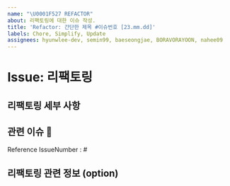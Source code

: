 ```yaml
---
name: "\U0001F527 REFACTOR"
about: 리팩토링에 대한 이슈 작성.
title: 'Refactor: 간단한 제목 #이슈번호 [23.mm.dd]'
labels: Chore, Simplify, Update
assignees: hyunwlee-dev, semin99, baeseongjae, BORAVORAYOON, nahee09
---
```


# Issue: 리팩토링

## 리팩토링 세부 사항

## 관련 이슈 📎

<!-- 리팩토링 한 기능의 원래 이슈의 넘버를 적어주세요. -->

Reference IssueNumber : #

## 리팩토링 관련 정보 (option)

<!-- 기능 구현에 관한 정보를 얻은 곳의 url을 적어주세요 없다면 비워놓으면 됩니다. -->
